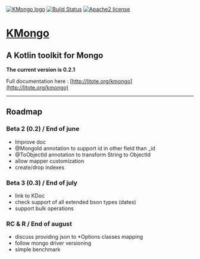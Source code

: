  [![KMongo logo](http://litote.org/kmongo/kmongo.png "KMongo")](http://litote.org/kmongo)
 [![Build Status](https://travis-ci.org/Litote/kmongo.png)](https://travis-ci.org/Litote/kmongo)
 [![Apache2 license](https://img.shields.io/badge/license-Apache%20License%202.0-blue.svg?style=flat)](http://www.apache.org/licenses/LICENSE-2.0)
 
# [KMongo](http://litote.org/kmongo) 
 
## A Kotlin toolkit for Mongo

**The current version is 0.2.1**  

Full documentation here : [http://litote.org/kmongo](http://litote.org/kmongo) 

***

## Roadmap

### Beta 2 (0.2) / End of june 

 * Improve doc
 * @MongoId annotation to support id in other field than _id
 * @ToObjectId annotation to transform String to ObjectId 
 * allow mapper customization
 * create/drop indexes
 
### Beta 3 (0.3) / End of july 

 * link to KDoc
 * check support of all extended bson types (dates)
 * support bulk operations
 
### RC & R / End of august 

 * discuss providing json to *Options classes mapping 
 * follow mongo driver versioning
 * simple benchmark
